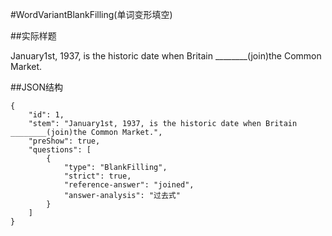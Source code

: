 #WordVariantBlankFilling(单词变形填空)

##实际样题

January1st, 1937, is the historic date when Britain ________(join)the Common Market. 

##JSON结构

	{
		"id": 1,							
		"stem": "January1st, 1937, is the historic date when Britain ________(join)the Common Market.",
		"preShow": true,
		"questions": [
			{
				"type": "BlankFilling",
				"strict": true,	
				"reference-answer": "joined",		
				"answer-analysis": "过去式"
			}
		]
	}
